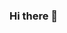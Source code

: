### Hi there 👋

<!--
**SevimBusraGul78/SevimBusraGul78** is a ✨ _special_ ✨ repository because its `README.md` (this file) appears on your GitHub profile.

Here are some ideas to get you started:

- 🔭 I’m currently working on Kotlin
- 🌱 I’m currently learning Kotlin
- 🤔 I’m looking for help with Mobide Developur 
- 💬 Ask me about Kotlin
- 😄 Pronouns: she
-->
